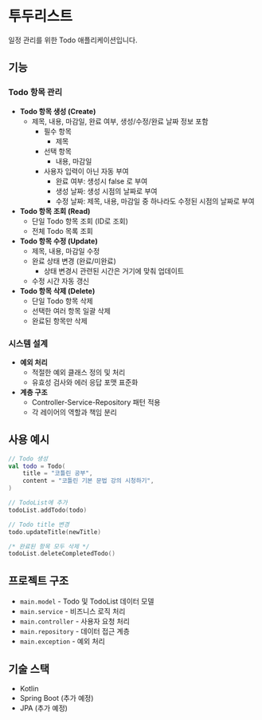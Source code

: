 # 투두리스트

일정 관리를 위한 Todo 애플리케이션입니다.

## 기능

### Todo 항목 관리

- **Todo 항목 생성 (Create)**
    * 제목, 내용, 마감일, 완료 여부, 생성/수정/완료 날짜 정보 포함
        * 필수 항목
            * 제목
        * 선택 항목
            * 내용, 마감일
        * 사용자 입력이 아닌 자동 부여
            * 완료 여부: 생성시 false 로 부여
            * 생성 날짜: 생성 시점의 날짜로 부여
            * 수정 날짜: 제목, 내용, 마감일 중 하나라도 수정된 시점의 날짜로 부여
- **Todo 항목 조회 (Read)**
    * 단일 Todo 항목 조회 (ID로 조회)
    * 전체 Todo 목록 조회
- **Todo 항목 수정 (Update)**
    * 제목, 내용, 마감일 수정
    * 완료 상태 변경 (완료/미완료)
        * 상태 변경시 관련된 시간은 거기에 맞춰 업데이트
    * 수정 시간 자동 갱신
- **Todo 항목 삭제 (Delete)**
    * 단일 Todo 항목 삭제
    * 선택한 여러 항목 일괄 삭제
    * 완료된 항목만 삭제

### 시스템 설계

- **예외 처리**
    * 적절한 예외 클래스 정의 및 처리
    * 유효성 검사와 에러 응답 포맷 표준화
- **계층 구조**
    * Controller-Service-Repository 패턴 적용
    * 각 레이어의 역할과 책임 분리

## 사용 예시

```kotlin
// Todo 생성
val todo = Todo(
    title = "코틀린 공부",
    content = "코틀린 기본 문법 강의 시청하기",
)

// TodoList에 추가
todoList.addTodo(todo)

// Todo title 변경
todo.updateTitle(newTitle)

/* 완료된 항목 모두 삭제 */
todoList.deleteCompletedTodo()
```

## 프로젝트 구조

- `main.model` - Todo 및 TodoList 데이터 모델
- `main.service` - 비즈니스 로직 처리
- `main.controller` - 사용자 요청 처리
- `main.repository` - 데이터 접근 계층
- `main.exception` - 예외 처리

## 기술 스택

- Kotlin
- Spring Boot (추가 예정)
- JPA (추가 예정)